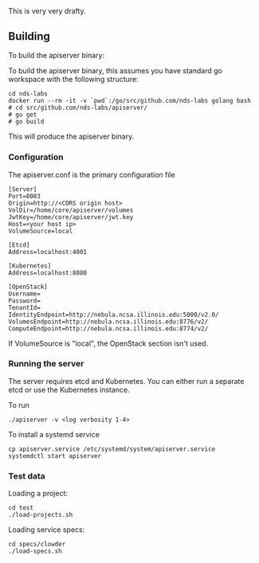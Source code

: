 ##

This is very very drafty.

## Building

To build the apiserver binary:


To build the apiserver binary, this assumes you have standard go workspace with the following structure:

```
cd nds-labs
docker run --rm -it -v `pwd`:/go/src/github.com/nds-labs golang bash
# cd src/github.com/nds-labs/apiserver/
# go get
# go build
```

This will produce the apiserver binary.

### Configuration
The apiserver.conf is the primary configuration file

```
[Server]
Port=8083
Origin=http://<CORS origin host>
VolDir=/home/core/apiserver/volumes
JwtKey=/home/core/apiserver/jwt.key
Host=<your host ip>
VolumeSource=local

[Etcd]
Address=localhost:4001

[Kubernetes]
Address=localhost:8080

[OpenStack]
Username=
Password=
TenantId=
IdentityEndpoint=http://nebula.ncsa.illinois.edu:5000/v2.0/
VolumesEndpoint=http://nebula.ncsa.illinois.edu:8776/v2/
ComputeEndpoint=http://nebula.ncsa.illinois.edu:8774/v2/
```

If VolumeSource is "local", the OpenStack section isn't used.


### Running the server

The server requires etcd and Kubernetes. You can either run a separate etcd or use the Kubernetes instance.

To run
```
./apiserver -v <log verbosity 1-4>
```

To install a systemd service
```
cp apiserver.service /etc/systemd/system/apiserver.service
systemdctl start apiserver
```

### Test data

Loading a project:
```
cd test
./load-projects.sh
```

Loading service specs:
```
cd specs/clowder
./load-specs.sh
```
